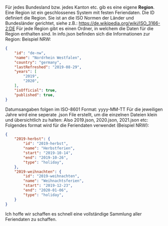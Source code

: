 Für jedes Bundesland bzw. jedes Kanton etc. gib es eine eigene **Region**.
Eine Region ist ein geschlossenes System mit festen Feriendaten.
Die ID definiert die Region. Sie ist an die ISO Normen der Länder und Bundesländer gerichtet, siehe z.B.: https://de.wikipedia.org/wiki/ISO_3166-2:DE
Für jede Region gibt es einen Ordner, in welchem die Daten für die Region enthalten sind.
In info.json befinden sich die Informationen zur Region:
Beispiel NRW: 
```json
{
    "id": "de-nw",
    "name": "Nordrhein Westfalen",
    "country": "germany",
    "lastRefreshed": "2019-08-29",
    "years": [
        "2019",
        "2020",
    ],
    "isOfficial": true,
    "published": true,
}
```

Datumsangaben folgen im ISO-8601 Format: yyyy-MM-TT
Für die jeweiligen Jahre wird eine seperate .json File erstellt, um die einzelnen Dateien klein und übersichtlich zu halten:
Also 2019.json, 2020.json, 2021.json etc:
Folgendes format wird für die Feriendaten verwendet (Beispiel NRW):
```json
{
    "2019-herbst": {
        "id": "2019-herbst",
        "name": "Herbstferien",
        "start": "2019-10-14",
        "end": "2019-10-26",
        "type": "holiday",
    },
    "2019-weihnachten": {
        "id": "2019-weihnachten",
        "name": "Weihnachtsferien",
        "start": "2019-12-23",
        "end": "2020-01-06",
        "type": "holiday",
    }
}
```

Ich hoffe wir schaffen es schnell eine vollständige Sammlung aller Feriendaten zu schaffen.
